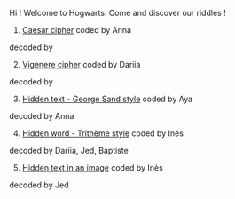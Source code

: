 Hi ! Welcome to Hogwarts.
Come and discover our riddles !

1. [Caesar cipher](1-codecésar.md)
coded by Anna

decoded by 

2. [Vigenere cipher](2-codevigenere.md)
coded by Dariia

decoded by 

3. [Hidden text - George Sand style](3-steganographie-aya.md)
coded by Aya

decoded by Anna

4. [Hidden word - Trithème style](4-stégano_Trithème.md) 
coded by Inès

decoded by Dariia, Jed, Baptiste

5. [Hidden text in an image](5-image_with_hidden_message.md)
coded by Inès

decoded by Jed
